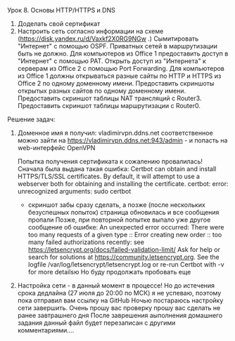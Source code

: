 Урок 8. Основы HTTP/HTTPS и DNS

1. Доделать свой сертификат
2. Настроить сеть согласно информации на схеме
    (https://disk.yandex.ru/d/Vaxkf2X0RG9NGw .)
    Сымитировать "Интернет" с помощью OSPF. Приватных сетей в маршрутизации быть не должно.
    Для компьютеров из Office 1 предоставить доступ в "Интернет" с помощью PAT.
    Открыть доступ из "Интернета" к серверам из Office 2 c помощью Port Forwarding.
    Для компьютеров из Office 1 должны открываться разные сайты по HTTP и HTTPS из Office 2 по одному доменному имени.
    Предоставить скриншоты открытых разных сайтов по одному доменному имени.
    Предоставить скриншот таблицы NAT трансляций с Router3.
    Предоставить скриншот таблицы маршрутизации с Router0.

Решение задач:

1. Доменное имя я получил: vladimirvpn.ddns.net
    соответственное можно зайти на https://vladimirvpn.ddns.net:943/admin - и попасть на web-интерфейс OpenVPN
    
    Попытка получения сертификата к сожалению провалилась!
    Сначала была выдана такая ошибка:
        Certbot can obtain and install HTTPS/TLS/SSL certificates. By default, it will attempt to use a webserver both for obtaining and installing the certificate. certbot: error: unrecognized arguments: sudo certbot
    * скриншот забы сразу сделать, а позже (после нескольких безуспешных попыток) страница обновилась и все сообщения пропали
    Позже, при повторной попытке выпало уже другое сообщение об ошибке:
        An unexpected error occurred:
        There were too many requests of a given type :: Error creating new order :: too many failed authorizations recently: see https://letsencrypt.org/docs/failed-validation-limit/
        Ask for help or search for solutions at https://community.letsencrypt.org. See the logfile /var/log/letsencrypt/letsencrypt.log or re-run Certbot with -v for more detailsю
    Но буду продолжать пробовать еще

2. Настройка сети - в данный момент в процессе!
    Но до истечения срока дедлайна (27 июля до 20:00 по МСК) я не успеваю, поэтому пока отправил вам ссылку на GitHub
    Ночью постараюсь настройку сети завершить.
    Очень прошу вас проверку прошу вас сделать не ранее завтрашнего дня
    После заврешения аыполнения домашнего задания данный файл будет перезаписан с другими комментариями....

